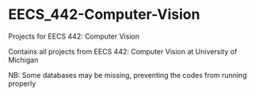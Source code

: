 # EECS_442-Computer-Vision
Projects for EECS 442: Computer Vision

Contains all projects from EECS 442: Computer Vision at University of Michigan

NB: Some databases may be missing, preventing the codes from running properly
